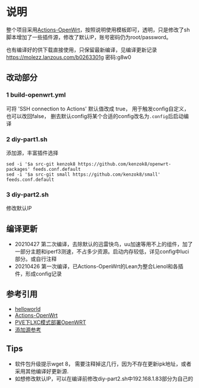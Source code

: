 # 说明
整个项目采用[Actions-OpenWrt](https://github.com/P3TERX/Actions-OpenWrt)，按照说明使用模板即可，透明，只是修改了sh脚本增加了一些插件源，修改了默认IP，账号密码仍为root/password。

也有编译好的供下载直接使用，只保留最新编译，见编译更新记录
https://molezz.lanzous.com/b0263301g 密码:g8w0

## 改动部分
### 1 build-openwrt.yml
可将 'SSH connection to Actions' 默认值改成 true， 用于触发config自定义， 也可以改回false， 删去默认config将某个合适的config改名为`.config`后启动编译

### 2 diy-part1.sh
添加源，丰富插件选择
```
sed -i '$a src-git kenzok8 https://github.com/kenzok8/openwrt-packages' feeds.conf.default
sed -i '$a src-git small https://github.com/kenzok8/small' feeds.conf.default
```


### 3 diy-part2.sh
修改默认IP

## 编译更新


- 20210427 第二次编译，去除默认的迅雷快鸟，uu加速等用不上的组件，加了一部分主题和iperf3测速，不占多少资源。启动内存较低，详见config中luci部分。或自行注释
- 20210426 第一次编译，已Actions-OpenWrt的Lean为整合Lienol和各插件，形成config记录



## 参考引用

- [helloworld](https://github.com/fw876/helloworld)
- [Actions-OpenWrt](https://github.com/P3TERX/Actions-OpenWrt)
- [PVE下LXC模式部署OpenWRT](http://molezz.net/proxmox-pve-kvm-ct-lxc-openwrt/)
- [添加源参考](https://mianao.info/2020/05/05/%E7%BC%96%E8%AF%91%E6%9B%B4%E6%96%B0OpenWrt-PassWall%E5%92%8CSSR-plus%E6%8F%92%E4%BB%B6)

## Tips

- 软件包升级提示wget 8， 需要注释掉这几行，因为不存在更新ipk地址，或者采用其他编译好更新源.
- 如想修改默认IP，可以在编译前修改diy-part2.sh中192.168.1.83部分为自己的

